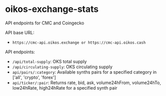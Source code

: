 # oikos-exchange-stats

API endpoints for CMC and Coingecko

API base URL:
 - `https://cmc-api.oikos.exchange or https://cmc-api.oikos.cash`

API endpoints:

 - `/api/total-supply`: OKS total supply
 - `/api/circulating-supply`: OKS circulating supply
 - `api/pairs/:category`: Available synths pairs for a specified category in ['all', 'crypto', 'forex']
 - `api/ticker/:pair`: Returns rate, bid, ask, volume24hFrom, volume24hTo, low24hRate, high24hRate for a specified synth pair
